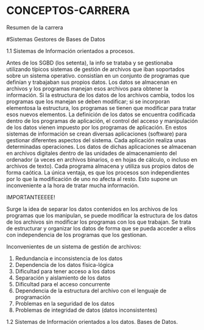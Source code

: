 # CONCEPTOS-CARRERA

Resumen de la carrera

#Sistemas Gestores de Bases de Datos 

1.1 Sistemas de Información orientados a procesos. 

Antes de los SGBD (los setenta), la info se trataba y se gestionaba utilizando
típicos sistemas de gestión de archivos que iban soportados sobre un sistema operativo.
consistían en un conjunto de programas que definían y trabajaban sus propios datos. Los datos se
almacenan en archivos y los programas manejan esos archivos para obtener la información. Si la
estructura de los datos de los archivos cambia, todos los programas que los manejan se deben
modificar; si se incorporan elementosa la estructura, los programas se tienen que modificar para tratar esos nuevos elementos.
La definición de los datos se encuentra codificada dentro de los programas de
aplicación, el control del acceso y manipulación de los datos vienen impuesto por los programas de aplicación.
En estos sistemas de información se crean diversas aplicaciones (software) para gestionar diferentes
aspectos del sistema. Cada aplicación realiza unas determinadas operaciones. Los datos de dichas
aplicaciones se almacenan en archivos digitales dentro de las unidades de almacenamiento del
ordenador (a veces en archivos binarios, o en hojas de cálculo, o incluso en archivos de texto).
Cada programa almacena y utiliza sus propios datos de forma caótica. La única ventaja, 
es que los procesos son independientes por lo que la modificación de uno no afecta al resto.
Esto supone un inconveniente a la hora de tratar mucha información.

IMPORTANTEEEEE! 

Surge la idea de separar los datos contenidos en los archivos de los programas que los manipulan, 
se puede modificar la estructura de los datos de los archivos sin modificar los programas con los que trabajan. 
Se trata de estructurar y organizar los datos de forma que se pueda acceder a ellos 
con independencia de los programas que los gestionan. 




Inconvenientes de un sistema de gestión de archivos:


1. Redundancia e inconsistencia de los datos
2. Dependencia de los datos física-lógica
3. Dificultad para tener acceso a los datos
4. Separación y aislamiento de los datos
5. Dificultad para el acceso concurrente
6. Dependencia de la estructura del archivo con el lenguaje de programación
7. Problemas en la seguridad de los datos
8. Problemas de integridad de datos (datos inconsistentes)





1.2 Sistemas de Información orientados a los datos. Bases de Datos. 


